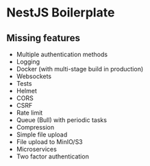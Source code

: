 # NestJS Boilerplate

## Missing features

- Multiple authentication methods
- Logging
- Docker (with multi-stage build in production)
- Websockets
- Tests
- Helmet
- CORS
- CSRF
- Rate limit
- Queue (Bull) with periodic tasks
- Compression
- Simple file upload
- File upload to MinIO/S3
- Microservices
- Two factor authentication